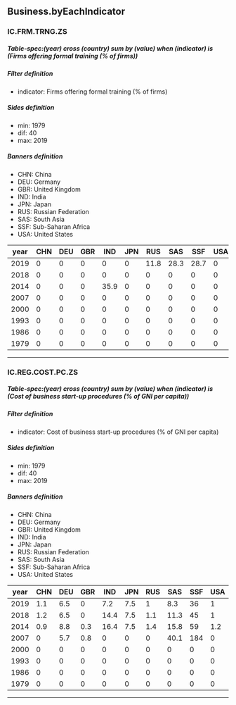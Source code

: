 ## Business.byEachIndicator



### IC.FRM.TRNG.ZS

##### Table-spec:(year) cross (country) sum by (value) when (indicator) is (Firms offering formal training (% of firms))

##### Filter definition
  - indicator: Firms offering formal training (% of firms)

##### Sides definition
  - min: 1979
  - dif: 40
  - max: 2019

##### Banners definition
  - CHN: China
  - DEU: Germany
  - GBR: United Kingdom
  - IND: India
  - JPN: Japan
  - RUS: Russian Federation
  - SAS: South Asia
  - SSF: Sub-Saharan Africa
  - USA: United States

  | year | CHN | DEU | GBR | IND  | JPN | RUS  | SAS  | SSF  | USA |
  | ---- | --- | --- | --- | ---- | --- | ---- | ---- | ---- | --- |
  | 2019 |   0 |   0 |   0 |    0 |   0 | 11.8 | 28.3 | 28.7 |   0 |
  | 2018 |   0 |   0 |   0 |    0 |   0 |    0 |    0 |    0 |   0 |
  | 2014 |   0 |   0 |   0 | 35.9 |   0 |    0 |    0 |    0 |   0 |
  | 2007 |   0 |   0 |   0 |    0 |   0 |    0 |    0 |    0 |   0 |
  | 2000 |   0 |   0 |   0 |    0 |   0 |    0 |    0 |    0 |   0 |
  | 1993 |   0 |   0 |   0 |    0 |   0 |    0 |    0 |    0 |   0 |
  | 1986 |   0 |   0 |   0 |    0 |   0 |    0 |    0 |    0 |   0 |
  | 1979 |   0 |   0 |   0 |    0 |   0 |    0 |    0 |    0 |   0 |
---

### IC.REG.COST.PC.ZS

##### Table-spec:(year) cross (country) sum by (value) when (indicator) is (Cost of business start-up procedures (% of GNI per capita))

##### Filter definition
  - indicator: Cost of business start-up procedures (% of GNI per capita)

##### Sides definition
  - min: 1979
  - dif: 40
  - max: 2019

##### Banners definition
  - CHN: China
  - DEU: Germany
  - GBR: United Kingdom
  - IND: India
  - JPN: Japan
  - RUS: Russian Federation
  - SAS: South Asia
  - SSF: Sub-Saharan Africa
  - USA: United States

  | year | CHN | DEU | GBR | IND  | JPN | RUS | SAS  | SSF | USA |
  | ---- | --- | --- | --- | ---- | --- | --- | ---- | --- | --- |
  | 2019 | 1.1 | 6.5 |   0 |  7.2 | 7.5 |   1 |  8.3 |  36 |   1 |
  | 2018 | 1.2 | 6.5 |   0 | 14.4 | 7.5 | 1.1 | 11.3 |  45 |   1 |
  | 2014 | 0.9 | 8.8 | 0.3 | 16.4 | 7.5 | 1.4 | 15.8 |  59 | 1.2 |
  | 2007 |   0 | 5.7 | 0.8 |    0 |   0 |   0 | 40.1 | 184 |   0 |
  | 2000 |   0 |   0 |   0 |    0 |   0 |   0 |    0 |   0 |   0 |
  | 1993 |   0 |   0 |   0 |    0 |   0 |   0 |    0 |   0 |   0 |
  | 1986 |   0 |   0 |   0 |    0 |   0 |   0 |    0 |   0 |   0 |
  | 1979 |   0 |   0 |   0 |    0 |   0 |   0 |    0 |   0 |   0 |
---



